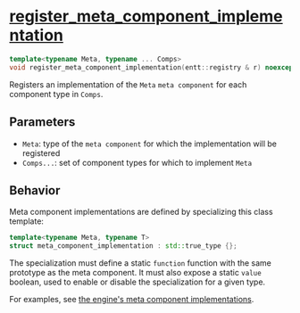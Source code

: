 # [register_meta_component_implementation](register_meta_component_implementation.hpp)

```cpp
template<typename Meta, typename ... Comps>
void register_meta_component_implementation(entt::registry & r) noexcept;
```

Registers an implementation of the `Meta` `meta component` for each component type in `Comps`.

## Parameters

* `Meta`: type of the `meta component` for which the implementation will be registered
* `Comps...`: set of component types for which to implement `Meta`

## Behavior

Meta component implementations are defined by specializing this class template:

```cpp
template<typename Meta, typename T>
struct meta_component_implementation : std::true_type {};
```

The specialization must define a static `function` function with the same prototype as the meta component.
It must also expose a static `value` boolean, used to enable or disable the specialization for a given type.

For examples, see [the engine's meta component implementations](impl/).